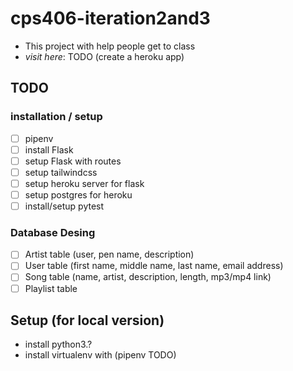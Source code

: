 # cps406-iteration2and3
- This project with help people get to class 
- _visit here_: TODO (create a heroku app)

## TODO 

### installation / setup 
- [ ] pipenv 
- [ ] install Flask 
- [ ] setup Flask with routes
- [ ] setup tailwindcss 
- [ ] setup heroku server for flask
- [ ] setup postgres for heroku
- [ ] install/setup pytest

### Database Desing
- [ ] Artist table (user, pen name, description)
- [ ] User table (first name, middle name, last name, email address)
- [ ] Song table (name, artist, description, length, mp3/mp4 link)
- [ ] Playlist table 

## Setup (for local version)
- install python3.?
- install virtualenv with (pipenv TODO)
